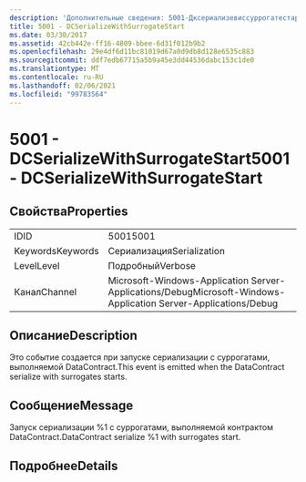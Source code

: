 ```yaml
---
description: 'Дополнительные сведения: 5001-Дксериализевиссуррогатестарт'
title: 5001 - DCSerializeWithSurrogateStart
ms.date: 03/30/2017
ms.assetid: 42cb442e-ff16-4809-bbee-6d31f012b9b2
ms.openlocfilehash: 29e4df6d11bc81019d67a0d9db8d128e6535c883
ms.sourcegitcommit: ddf7edb67715a5b9a45e3dd44536dabc153c1de0
ms.translationtype: MT
ms.contentlocale: ru-RU
ms.lasthandoff: 02/06/2021
ms.locfileid: "99783564"
---
```

# <a name="5001---dcserializewithsurrogatestart"></a><span data-ttu-id="e2207-103">5001 - DCSerializeWithSurrogateStart</span><span class="sxs-lookup"><span data-stu-id="e2207-103">5001 - DCSerializeWithSurrogateStart</span></span>

## <a name="properties"></a><span data-ttu-id="e2207-104">Свойства</span><span class="sxs-lookup"><span data-stu-id="e2207-104">Properties</span></span>  
  
|||  
|-|-|  
|<span data-ttu-id="e2207-105">ID</span><span class="sxs-lookup"><span data-stu-id="e2207-105">ID</span></span>|<span data-ttu-id="e2207-106">5001</span><span class="sxs-lookup"><span data-stu-id="e2207-106">5001</span></span>|  
|<span data-ttu-id="e2207-107">Keywords</span><span class="sxs-lookup"><span data-stu-id="e2207-107">Keywords</span></span>|<span data-ttu-id="e2207-108">Сериализация</span><span class="sxs-lookup"><span data-stu-id="e2207-108">Serialization</span></span>|  
|<span data-ttu-id="e2207-109">Level</span><span class="sxs-lookup"><span data-stu-id="e2207-109">Level</span></span>|<span data-ttu-id="e2207-110">Подробный</span><span class="sxs-lookup"><span data-stu-id="e2207-110">Verbose</span></span>|  
|<span data-ttu-id="e2207-111">Канал</span><span class="sxs-lookup"><span data-stu-id="e2207-111">Channel</span></span>|<span data-ttu-id="e2207-112">Microsoft-Windows-Application Server-Applications/Debug</span><span class="sxs-lookup"><span data-stu-id="e2207-112">Microsoft-Windows-Application Server-Applications/Debug</span></span>|  
  
## <a name="description"></a><span data-ttu-id="e2207-113">Описание</span><span class="sxs-lookup"><span data-stu-id="e2207-113">Description</span></span>  

 <span data-ttu-id="e2207-114">Это событие создается при запуске сериализации с суррогатами, выполняемой DataContract.</span><span class="sxs-lookup"><span data-stu-id="e2207-114">This event is emitted when the DataContract serialize with surrogates starts.</span></span>  
  
## <a name="message"></a><span data-ttu-id="e2207-115">Сообщение</span><span class="sxs-lookup"><span data-stu-id="e2207-115">Message</span></span>  

 <span data-ttu-id="e2207-116">Запуск сериализации %1 с суррогатами, выполняемой контрактом DataContract.</span><span class="sxs-lookup"><span data-stu-id="e2207-116">DataContract serialize %1 with surrogates start.</span></span>  
  
## <a name="details"></a><span data-ttu-id="e2207-117">Подробнее</span><span class="sxs-lookup"><span data-stu-id="e2207-117">Details</span></span>
